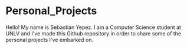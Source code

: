 # Personal_Projects
Hello! My name is Sebastian Yepez. I am a Computer Science student at UNLV and I've made this Github repository in order to share some of the personal projects I've embarked on.
